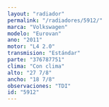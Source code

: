 ```yaml
---
layout: "radiador"
permalink: "/radiadores/5912/"
marca: "Volkswagen"
modelo: "Eurovan"
ano: "2011"
motor: "L4 2.0"
transmision: "Estándar"
parte: "376787751"
clima: "Con clima"
alto: "27 7/8"
ancho: "18 7/8"
observaciones: "TDI"
id: "5912"
---
```


